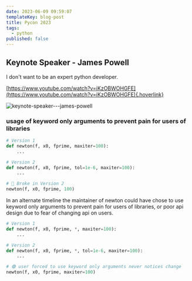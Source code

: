 ```yaml
---
date: 2023-06-09 09:59:07
templateKey: blog-post
title: Pycon 2023
tags:
  - python
published: false
---
```


## Keynote Speaker - James Powell

I don't want to be an expert python developer.

[https://www.youtube.com/watch?v=iKzOBWOHGFE](https://www.youtube.com/watch?v=iKzOBWOHGFE){.hoverlink}

![keynote-speaker---james-powell](https://screenshots.waylonwalker.com/keynote-speaker---james-powell.webp)

### usage of keyword only arguments to prevent pain for users of libraries

```python
# Version 1
def newton(f, x0, fprime, maxiter=100):
    ...

# Version 2
def newton(f, x0, fprime, tol=1e-6, maxiter=100):
    ...

# 🔴 Broke in Version 2
newton(f, x0, fprime, 100)
```

In an alternate timeline the maintainer of newton could have chose to use
keyword only arguments to prevent pain for users of libraries, or poor api
design due to fear of changing api on users.

```python
# Version 1
def newton(f, x0, fprime, *, maxiter=100):
    ...

# Version 2
def newton(f, x0, fprime, *, tol=1e-6, maxiter=100):
    ...

# 🟢 user forced to use keyword only arguments never notices change
newton(f, x0, fprime, maxiter=100)
```
